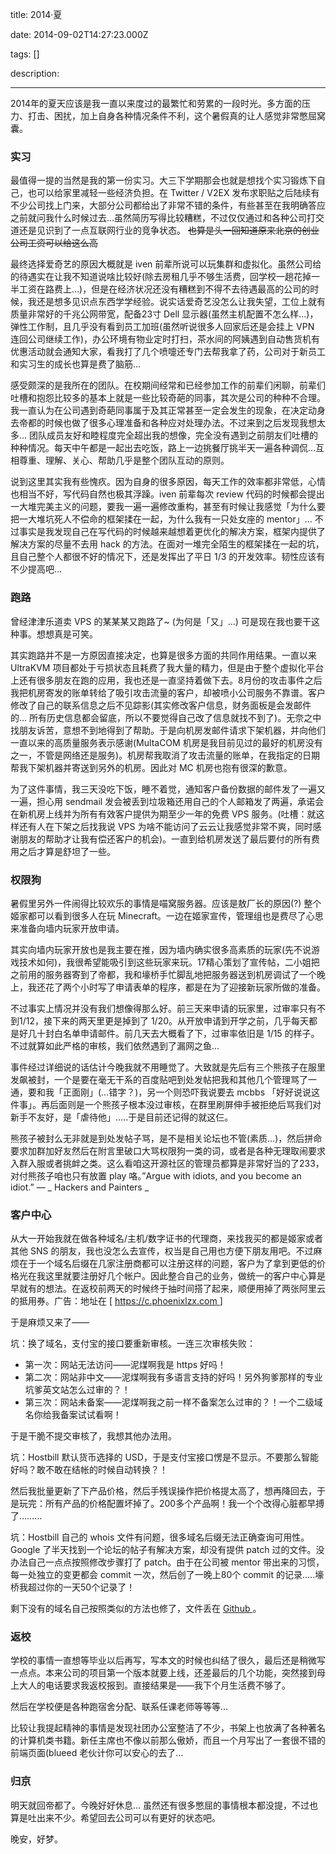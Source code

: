 title: 2014·夏

date: 2014-09-02T14:27:23.000Z

tags: []

description: 

---
2014年的夏天应该是我一直以来度过的最繁忙和劳累的一段时光。多方面的压力、打击、困扰，加上自身各种情况条件不利，这个暑假真的让人感觉非常憋屈窝囊。 

###  实习 

最值得一提的当然是我的第一份实习。大三下学期那会也就是想找个实习锻炼下自己，也可以给家里减轻一些经济负担。在 Twitter / V2EX 发布求职贴之后陆续有不少公司找上门来，大部分公司都给出了非常不错的条件，有些甚至在我明确答应之前就问我什么时候过去…虽然简历写得比较糟糕，不过仅仅通过和各种公司打交道还是见识到了一点互联网行业的竞争状态。 <del> 也算是头一回知道原来北京的创业公司工资可以给这么高 </del>

最终选择爱奇艺的原因大概就是 iven 前辈所说可以玩集群和虚拟化。虽然公司给的待遇实在让我不知道说啥比较好(除去房租几乎不够生活费，回学校一趟花掉一半工资在路费上…)，但是在经济状况还没有糟糕到不得不去待遇最高的公司的时候，我还是想多见识点东西学学经验。说实话爱奇艺没怎么让我失望，工位上就有质量非常好的千兆公网带宽，配备23寸 Dell 显示器(虽然主机配置不怎么样…)，弹性工作制，且几乎没有看到员工加班(虽然听说很多人回家后还是会挂上 VPN 连回公司继续工作)，办公环境有物业定时打扫，茶水间的阿姨遇到自动售货机有优惠活动就会通知大家，看我打了几个喷嚏还专门去帮我拿了药，公司对于新员工和实习生的成长也算是费了脑筋… 

感受颇深的是我所在的团队。在校期间经常和已经参加工作的前辈们闲聊，前辈们吐槽和抱怨比较多的基本上就是一些比较奇葩的同事，其次是公司的种种不合理。我一直认为在公司遇到奇葩同事属于及其正常甚至一定会发生的现象，在决定动身去帝都的时候也做了很多心理准备和各种应对处理办法。不过来到之后发现我想太多… 团队成员友好和睦程度完全超出我的想像，完全没有遇到之前朋友们吐槽的种种情况。每天中午都是一起出去吃饭，路上一边挑餐厅挑半天一遍各种调侃…互相尊重、理解、关心、帮助几乎是整个团队互动的原则。 

说到这里其实我有些愧疚。因为自身的很多原因，每天工作的效率都非常低，心情也相当不好，写代码自然也极其浮躁。iven 前辈每次 review 代码的时候都会提出一大堆完美主义的问题，要我一遍一遍修改重构，甚至有时候让我感觉「为什么要把一大堆坑死人不偿命的框架揉在一起，为什么我有一只处女座的 mentor」… 不过事实是我发现自己在写代码的时候越来越想着更优化的解决方案，框架内提供了解决方案的尽量不去用 hack 的方法。在面对一堆完全陌生的框架揉在一起的坑，且自己整个人都很不好的情况下，还是发挥出了平日 1/3 的开发效率。韧性应该有不少提高吧… 

###  跑路 

曾经津津乐道卖 VPS 的某某某又跑路了~ (为何是「又」…) 可是现在我也要干这种事。想想真是可笑。 

其实跑路并不是一方原因直接决定，也算是很多方面的共同作用结果。一直以来 UltraKVM 项目都处于亏损状态且耗费了我大量的精力，但是由于整个虚拟化平台上还有很多朋友在跑的应用，我也还是一直坚持着做下去。8月份的攻击事件之后我把机房寄发的账单转给了吸引攻击流量的客户，却被喷小公司服务不靠谱。客户修改了自己的联系信息之后不见踪影(其实修改客户信息，财务面板是会发邮件的… 所有历史信息都会留底，所以不要觉得自己改了信息就找不到了)。无奈之中找朋友诉苦，意想不到地得到了帮助。于是向机房发邮件请求下架机器，并向他们一直以来的高质量服务表示感谢(MultaCOM 机房是我目前见过的最好的机房没有之一，不管是网络还是服务)。机房帮我取消了攻击流量的账单，在我指定的日期帮我下架机器并寄送到另外的机房。因此对 MC 机房也抱有很深的歉意。 

为了这件事情，我三天没吃下饭，睡不着觉，通知客户备份数据的邮件发了一遍又一遍，担心用 sendmail 发会被丢到垃圾箱还用自己的个人邮箱发了两遍，承诺会在新机房上线并为所有有效客户提供为期至少一年的免费 VPS 服务。(吐槽：就这样还有人在下架之后找我说 VPS 为啥不能访问了云云让我感觉非常不爽，同时感谢朋友的帮助才让我有偿还客户的机会)。一直到给机房发送了最后要付的所有费用之后才算是舒坦了一些。 

###  权限狗 

暑假里另外一件闹得比较欢乐的事情是喵窝服务器。应该是敖厂长的原因(?) 整个姬家都可以看到很多人在玩 Minecraft。一边在姬家宣传，管理组也是费尽了心思来准备向墙内玩家开放申请。 

其实向墙内玩家开放也是我主要在推，因为墙内确实很多高素质的玩家(先不说游戏技术如何)，我很希望能吸引到这些玩家来玩。17精心策划了宣传帖，二小姐把之前用的服务器寄到了帝都，我和壕桥手忙脚乱地把服务器送到机房调试了一个晚上，我还花了两个小时写了申请表单的程序，都是在为了迎接新玩家所做的准备。 

不过事实上情况并没有我们想像得那么好。前三天来申请的玩家里，过审率只有不到1/12，接下来的两天里更是掉到了 1/20。从开放申请到开学之前，几乎每天都是好几十封白名单申请邮件。前几天去大概看了下，过审率依旧是 1/15 的样子。不过就算如此严格的审核，我们依然遇到了漏网之鱼… 

事件经过详细说的话估计今晚我就不用睡觉了。大致就是先后有三个熊孩子在服里发飙被封，一个是要在毫无干系的百度贴吧到处发帖把我和其他几个管理骂了一通，要和我「正面刚」(…错字？)，另一个则恐吓我说要去 mcbbs 「好好说说这件事」。再后面则是一个熊孩子根本没过审核，在群里刷屏伸手被拒绝后骂我们对新手不友好，是「虐待他」…..于是目前还记得的就这仨。 

熊孩子被封么无非就是到处发帖子骂，是不是相关论坛也不管(素质…)，然后拼命要求加群加好友然后在附言里破口大骂权限狗一类的词，或者是各种无理取闹要求入群入服或者挑衅之类。这么看咱这开源社区的管理员都算是非常好当的了233，对付熊孩子咱也只有放置 play 咯。”Argue with idiots, and you become an idiot.” — _ Hackers and Painters _

###  客户中心 

从大一开始我就在做各种域名/主机/数字证书的代理商，来找我买的都是姬家或者其他 SNS 的朋友，我也没怎么去宣传，权当是自己用也方便下朋友用吧。不过麻烦在于一个域名后缀在几家注册商都可以注册这样的问题，客户为了拿到更低的价格光在我这里就要注册好几个帐户。因此整合自己的业务，做统一的客户中心算是早就有的想法。在返校前两天的时候终于抽时间搭了起来，顺便用掉了两张阿里云的抵用券。广告：地址在 [ [ https://c.phoenixlzx.com ](https://c.phoenixlzx.com) ] 

于是麻烦又来了—— 

坑：换了域名，支付宝的接口要重新审核。一连三次审核失败： 

  * 第一次：网站无法访问——泥煤啊我是 https 好吗！ 
  * 第二次：网站非中文——泥煤啊我有多语言支持的好吗！另外狗爹那样的专业坑爹英文站怎么过审的？！ 
  * 第三次：网站未备案——泥煤啊我之前一样不备案怎么过审的？！一个二级域名你给我备案试试看啊！ 

于是干脆不提交审核了，我想其他办法用。 

坑：Hostbill 默认货币选择的 USD，于是支付宝接口愣是不显示。不要那么智能好吗？敢不敢在结帐的时候自动转换？！ 

然后我批量更新了下产品价格，然后手残误操作把价格提太高了，想再降回去，于是玩完：所有产品的价格配置坏掉了。200多个产品啊！我一个个改得心脏都早搏了……… 

坑：Hostbill 自己的 whois 文件有问题，很多域名后缀无法正确查询可用性。Google 了半天找到一个论坛的帖子有解决方案，却没有提供 patch 过的文件。没办法自己一点点按照修改步骤打了 patch。由于在公司被 mentor 带出来的习惯，每一处独立的变更都会 commit 一次，然后创了一晚上80个 commit 的记录…..壕桥我超过你的一天50个记录了！ 

剩下没有的域名自己按照类似的方法也修了，文件丢在 [ Github ](https://github.com/phoenixlzx/hostbill-whois) 。 

###  返校 

学校的事情一直想等毕业以后再写，写本文的时候也纠结了很久，最后还是稍微写一点点。本来公司的项目第一个版本就要上线，还差最后的几个功能，突然接到母上大人的电话要求我返校报到。直接结果是——我下个月生活费不够了。 

然后在学校便是各种跑宿舍分配、联系任课老师等等等… 

比较让我提起精神的事情是发现社团办公室整洁了不少，书架上也放满了各种著名的计算机类书籍。新任主席也不像以前那么傲娇，而且一个月写出了一套很不错的前端页面(blueed 老伙计你可以安心的去了… 

###  归京 

明天就回帝都了。今晚好好休息… 虽然还有很多憋屈的事情根本都没提，不过也算是吐出来不少。希望回去公司可以有更好的状态吧。 

晚安，好梦。 

